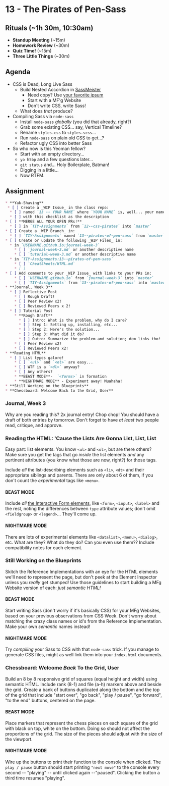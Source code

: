 # 13 - The Pirates of Pen-Sass

## Rituals (~1h 30m, 10:30am)

* **Standup Meeting** (~15m)
* **Homework Review** (~30m)
* **Quiz Time!** (~15m)
* **Three Little Things** (~30m)

## Agenda

* CSS is Dead, Long Live Sass
  * Build Nested Accordion in [SassMeister](http://sassmeister.com)
    * Need copy? Use [your favorite ipsum](http://meettheipsums.com)
    * Start with a MF'g Website
    * Don't write CSS, write Sass!
  * What does _that_ produce?
* Compiling Sass via `node-sass`
  * Install `node-sass` _globally_ (you did that already, right?)
  * Grab some existing CSS... say, Vertical Timeline?
  * Rename `styles.css` to `styles.scss`...
  * Run `node-sass` on plain old CSS to get...?
  * Refactor ugly CSS into better Sass
* So who now is this Yeoman fellow?
  * Start with an empty directory...
  * `yo h5bp` and a few questions later...
  * `git status` and... Holy Boilerplate, Batman!
  * Digging in a little...
  * Now RTFM.

## Assignment

```markdown
* **Yak-Shaving**
 * [ ] Create a _WIP Issue_ in the class repo:
  * [ ] named `13 -- YOUR NAME` where `YOUR NAME` is, well... your name.
  * [ ] with this checklist as the description
* [ ] **MERGE ALL YOUR OPEN PRs!**
  * [ ] in `TIY-Assignments` from `12--css-pirates` into `master`
* [ ] Create a _WIP Branch_ in:
  * [ ] `TIY-Assignments` named `13--pirates-of-pen-sass` from `master`
* [ ] Create or update the following _WIP Files_ in:
  * in `USERNAME.github.io:journal-week-3`
    * [ ] `journal-week-3.md` or another descriptive name
    * [ ] `tutorial-week-3.md` or another descriptive name
  * in `TIY-Assignments:13--pirates-of-pen-sass`
    * [ ] `CheatSheets/HTML.md`
    * [ ]
* [ ] Add comments to your _WIP Issue_ with links to your PRs in:
    * [ ] `USERNAME.github.io` from `journal-week-3` into `master`
    * [ ] `TIY-Assignments` from `13--pirates-of-pen-sass` into `master`
* **Journal, Week 3**
  * [ ] Reflective Post
    * [ ] Rough Draft!
    * [ ] Peer Review x2!
    * [ ] Reviewed Peers x 2!
  * [ ] Tutorial Post
    * **Rough Draft**
      * [ ] Intro: What is the problem, why do I care?
      * [ ] Step 1: Setting up, installing, etc...
      * [ ] Step 2: Here's the solution...
      * [ ] Step 3: What did it do?
      * [ ] Outro: Summarize the problem and solution; dem links tho!
    * [ ] Peer Review x2!
    * [ ] Reviewed Peers x2!
* **Reading HTML**
  * [ ] List types galore!
    * [ ] `<ul>` and `<ol>` are easy...
    * [ ] WTF is a `<dl>` anyway?
    * [ ] Any others?
    * **BEAST MODE**-  `<forms>` in formation
    * **NIGHTMARE MODE** - Experiment away! Muahaha!
* **Still Working on the Blueprints**
* **Chessboard: Welcome Back to the Grid, User**
```

### Journal, Week 3

Why are you reading this? 2x journal entry! Chop chop! You should have a draft of both entries by tomorrow. Don't forget to have _at least_ two people read, critique, and approve.

### Reading the HTML: 'Cause the Lists Are Gonna List, List, List

Easy part: list elements. You know `<ul>` and `<ol>`, but are there others? Make sure you get the tags that go _inside_ the list elements _and_ any pertinent attributes (you know what those are now, right?) for those tags. 

Include _all_ the list-describing elements such as `<li>`, `<dt>` and their appropriate siblings and parents. There are only about 6 of them, if you don't count the _experimental_ tags like `<menu>`.

#### BEAST MODE

Include _all_ [the Interactive Form elements](https://developer.mozilla.org/en-US/docs/Web/HTML/Element#Forms), like `<form>`, `<input>`, `<label>` and the rest, noting the differences between `type` attribute values; don't omit `<fieldgroup>` or `<legend>`... They'll come up.

#### NIGHTMARE MODE

There are lots of experimental elements like `<datalist>`, `<menu>`, `<dialog>`, etc. What are they? What do they do? Can you even use them?? Include compatibility notes for each element.

### Still Working on the Blueprints

Skitch the Reference Implementations with an eye for the HTML elements we'll need to represent the page, but don't peek at the Element Inspector unless you _really_ get stumped! Use those guidelines to start building a MFg Website version of each: _just semantic HTML!_

#### BEAST MODE 

Start writing Sass (don't worry if it's basically CSS) for your MFg Websites, based on your previous observations from CSS Week. Don't worry about matching the crazy class names or id's from the Reference Implementation. Make your own _semantic_ names instead!

#### NIGHTMARE MODE
Try _compiling_ your Sass to CSS with that `node-sass` trick. If you manage to generate CSS files, might as well link them into your `index.html` documents.

### Chessboard: Welcome _Back_ To the Grid, User

Build an 8 by 8 responsive grid of squares (equal height and width) using semantic HTML. Include rank (8-1) and file (a-h) markers above and beside the grid. Create a bank of buttons duplicated along the bottom and the top of the grid that include "start over", "go back", "play / pause", "go forward", "to the end" buttons, centered on the page.

#### BEAST MODE 

Place markers that represent the chess pieces on each square of the grid with black on top, white on the bottom. Doing so should not affect the proportions of the grid. The size of the pieces should adjust with the size of the viewport.

#### NIGHTMARE MODE 

Wire up the buttons to print their function to the console when clicked. The `play / pause` button should start printing `"next move"` to the console every second -- "playing" -- until clicked again --"paused". Clicking the button a third time resumes "playing".
